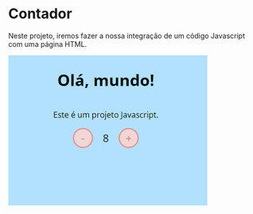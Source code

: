 # Contador
Neste projeto, iremos fazer a nossa integração de um código Javascript com uma página HTML.

![Exemplo de to-do list](assets/contador.PNG)
